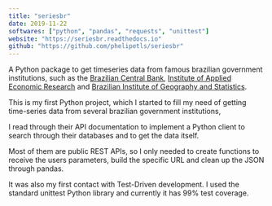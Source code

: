 ```yaml
---
title: "seriesbr"
date: 2019-11-22
softwares: ["python", "pandas", "requests", "unittest"]
website: "https://seriesbr.readthedocs.io"
github: "https://github.com/phelipetls/seriesbr"
---
```


A Python package to get timeseries data from famous brazilian government
institutions, such as the [Brazilian Central
Bank](https://www3.bcb.gov.br/sgspub), [Institute of Applied Economic
Research](http://ipeadata.gov.br/beta3/) and [Brazilian Institute of Geography
and Statistics](https://sidra.ibge.gov.br/home/ipp/brasil).

This is my first Python project, which I started to fill my need of getting
time-series data from several brazilian government institutions,

I read through their API documentation to implement a Python client to search
through their databases and to get the data itself.

Most of them are public REST APIs, so I only needed to create functions to
receive the users parameters, build the specific URL and clean up the JSON
through pandas.

It was also my first contact with Test-Driven development. I used the standard
unittest Python library and currently it has 99% test coverage.
